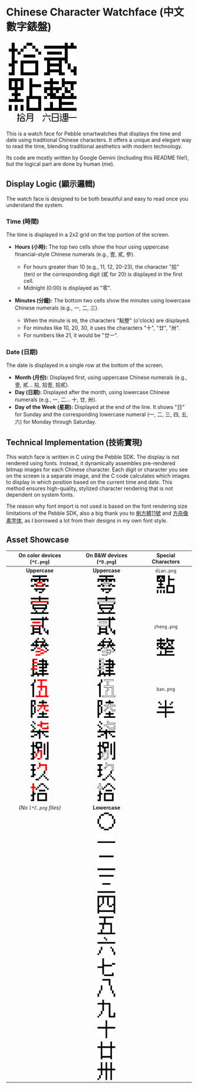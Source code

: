 # Chinese Character Watchface (中文數字錶盤)

![image](display.jpg)

This is a watch face for Pebble smartwatches that displays the time and date using traditional Chinese characters. It offers a unique and elegant way to read the time, blending traditional aesthetics with modern technology.

Its code are mostly written by Google Gemini (incliuding this README file!), but the logical part are done by human (me).

## Display Logic (顯示邏輯)

The watch face is designed to be both beautiful and easy to read once you understand the system.

### Time (時間)

The time is displayed in a 2x2 grid on the top portion of the screen.

-   **Hours (小時):** The top two cells show the hour using uppercase financial-style Chinese numerals (e.g., 壹, 貳, 參).
    -   For hours greater than 10 (e.g., 11, 12, 20-23), the character "拾" (ten) or the corresponding digit (貳 for 20) is displayed in the first cell.
    -   Midnight (0:00) is displayed as "零".

-   **Minutes (分鐘):** The bottom two cells show the minutes using lowercase Chinese numerals (e.g., 一, 二, 三).
    -   When the minute is `00`, the characters "點整" (o'clock) are displayed.
    -   For minutes like 10, 20, 30, it uses the characters "十", "廿", "卅".
    -   For numbers like 21, it would be "廿一".

### Date (日期)

The date is displayed in a single row at the bottom of the screen.

-   **Month (月份):** Displayed first, using uppercase Chinese numerals (e.g., 壹, 貳... 拾, 拾壹, 拾貳).
-   **Day (日期):** Displayed after the month, using lowercase Chinese numerals (e.g., 一, 二... 十, 廿, 卅).
-   **Day of the Week (星期):** Displayed at the end of the line. It shows "日" for Sunday and the corresponding lowercase numeral (一, 二, 三, 四, 五, 六) for Monday through Saturday.

## Technical Implementation (技術實現)

This watch face is written in C using the Pebble SDK. The display is not rendered using fonts. Instead, it dynamically assembles pre-rendered bitmap images for each Chinese character. Each digit or character you see on the screen is a separate image, and the C code calculates which images to display in which position based on the current time and date. This method ensures high-quality, stylized character rendering that is not dependent on system fonts.

The reason why font import is not used is based on the font rendering size limitations of the Pebble SDK, also a big thank you to [俐方體11號](https://github.com/ACh-K/Cubic-11) and [方舟像素字体](https://github.com/TakWolf/ark-pixel-font), as I borrowed a lot from their designs in my own font style.

## Asset Showcase

| On color devices (`*C.png`) |On B&W devices (`*D.png`) | Special Characters |
| :---: | :---: | :---: |
| **Uppercase** | **Uppercase** | `dian.png` |
| <img src="resources/time/u0C.png" width="48"> | <img src="resources/time/u0D.png" width="48"> | <img src="resources/time/dian.png" width="48"> |
| <img src="resources/time/u1C.png" width="48"> | <img src="resources/time/u1D.png" width="48"> | |
| <img src="resources/time/u2C.png" width="48"> | <img src="resources/time/u2D.png" width="48"> | `zheng.png` |
| <img src="resources/time/u3C.png" width="48"> | <img src="resources/time/u3D.png" width="48"> | <img src="resources/time/zheng.png" width="48"> |
| <img src="resources/time/u4C.png" width="48"> | <img src="resources/time/u4D.png" width="48"> | |
| <img src="resources/time/u5C.png" width="48"> | <img src="resources/time/u5D.png" width="48"> | `ban.png` |
| <img src="resources/time/u6C.png" width="48"> | <img src="resources/time/u6D.png" width="48"> | <img src="resources/time/ban.png" width="48"> |
| <img src="resources/time/u7C.png" width="48"> | <img src="resources/time/u7D.png" width="48"> | |
| <img src="resources/time/u8C.png" width="48"> | <img src="resources/time/u8D.png" width="48"> | |
| <img src="resources/time/u9C.png" width="48"> | <img src="resources/time/u9D.png" width="48"> | |
| <img src="resources/time/u10C.png" width="48"> | <img src="resources/time/u10D.png" width="48"> | |
| *(No `l*C.png` files)* | **Lowercase** | |
| | <img src="resources/time/l0D.png" width="48"> | |
| | <img src="resources/time/l1D.png" width="48"> | |
| | <img src="resources/time/l2D.png" width="48"> | |
| | <img src="resources/time/l3D.png" width="48"> | |
| | <img src="resources/time/l4D.png" width="48"> | |
| | <img src="resources/time/l5D.png" width="48"> | |
| | <img src="resources/time/l6D.png" width="48"> | |
| | <img src="resources/time/l7D.png" width="48"> | |
| | <img src="resources/time/l8D.png" width="48"> | |
| | <img src="resources/time/l9D.png" width="48"> | |
| | <img src="resources/time/l10D.png" width="48"> | |
| | <img src="resources/time/l20D.png" width="48"> | |
| | <img src="resources/time/l30D.png" width="48"> | |
